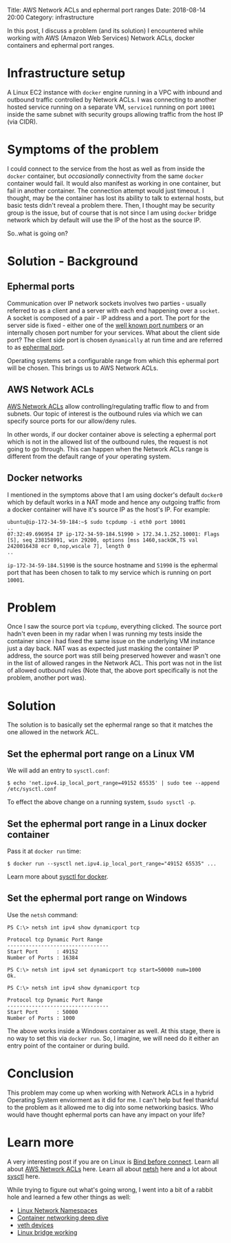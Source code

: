 Title: AWS Network ACLs and ephermal port ranges
Date: 2018-08-14 20:00
Category: infrastructure

In this post, I discuss a problem (and its solution) I encountered while working with AWS (Amazon Web Services) 
Network ACLs, docker containers and ephermal port ranges.
# Infrastructure setup

A Linux EC2 instance with `docker` engine running in a VPC with inbound and outbound traffic controlled by Network ACLs.
I was connecting to another hosted service running on a separate VM, `service1` running on port `10001` inside the same 
subnet with security groups allowing traffic from the host IP (via CIDR).

# Symptoms of the problem

I could connect to the service from the host as well as from inside the `docker` container, but *occasionally* connectivity 
from the same `docker` container would fail. It would also manifest as working in one container, but fail in another
container. The connection attempt would just timeout. I thought, may be the container has lost its ability to talk to external
hosts, but basic tests didn't reveal a problem there. Then, I thought may be security group is the issue, but of course
that is not since I am using `docker` bridge network which by default will use the IP of the host as the source IP.

So..what is going on?

# Solution - Background

## Ephermal ports

Communication over IP network sockets involves two parties - usually referred to as a client and a server with
each end happening over a `socket`. A socket is composed of a pair - IP address and a port. The port for the
server side is fixed - either one of the [well known port numbers](https://en.wikipedia.org/wiki/List_of_TCP_and_UDP_port_numbers#Well-known_ports) or an internally chosen port number for your services. What about the client side port? The client side port
is chosen `dynamically` at run time and are referred to as [ephermal port](https://en.wikipedia.org/wiki/Ephemeral_port).

Operating systems set a configurable range from which this ephermal port will be chosen. This brings us to AWS Network ACLs.

## AWS Network ACLs

[AWS Network ACLs](https://docs.aws.amazon.com/AmazonVPC/latest/UserGuide/VPC_ACLs.html) allow controlling/regulating traffic
flow to and from subnets. Our topic of interest is the outbound rules via which we can specify source ports for our
allow/deny rules.

In other words, if our docker container above is selecting a ephermal port which is not in the allowed list of the outbound rules,
the request is not going to go through. This can happen when the Network ACLs range is different from the default range of your
operating system.

## Docker networks

I mentioned in the symptoms above that I am using docker's default `docker0` which by default works in a NAT mode and
hence any outgoing traffic from a docker container will have it's source IP as the host's IP. For example:

```
ubuntu@ip-172-34-59-184:~$ sudo tcpdump -i eth0 port 10001
..
07:32:49.696954 IP ip-172-34-59-184.51990 > 172.34.1.252.10001: Flags [S], seq 238158991, win 29200, options [mss 1460,sackOK,TS val 2420016438 ecr 0,nop,wscale 7], length 0
..
```

`ip-172-34-59-184.51990` is the source hostname and `51990` is the ephermal port that has been chosen to talk to my
service which is running on port `10001`.

# Problem

Once I saw the source port via `tcpdump`, everything clicked. The source port hadn't even been in my radar when I was running
my tests inside the container since i had fixed the same issue on the underlying VM instance just a day back. 
NAT was as expected just masking the container IP address, the source port was still being preserved however and wasn't 
one in the list of allowed ranges in the Network ACL. This port was not in the list of allowed outbound rules 
(Note that, the above port specifically is not the problem, another port was).

# Solution

The solution is to basically set the ephermal range so that it matches the one allowed in the network ACL.

## Set the ephermal port range on a Linux VM

We will add an entry to `sysctl.conf`:

```
$ echo 'net.ipv4.ip_local_port_range=49152 65535' | sudo tee --append /etc/sysctl.conf
```

To effect the above change on a running system, `$sudo sysctl -p`.


## Set the ephermal port range in a Linux docker container

Pass it at `docker run` time:

```
$ docker run --sysctl net.ipv4.ip_local_port_range="49152 65535" ...
```

Learn more about [sysctl for docker](https://docs.docker.com/engine/reference/commandline/run/#configure-namespaced-kernel-parameters-sysctls-at-runtime).

##  Set the ephermal port range on Windows

Use the `netsh` command:

```
PS C:\> netsh int ipv4 show dynamicport tcp

Protocol tcp Dynamic Port Range
---------------------------------
Start Port      : 49152
Number of Ports : 16384

PS C:\> netsh int ipv4 set dynamicport tcp start=50000 num=1000
Ok.

PS C:\> netsh int ipv4 show dynamicport tcp

Protocol tcp Dynamic Port Range
---------------------------------
Start Port      : 50000
Number of Ports : 1000
```

The above works inside a Windows container as well. At this stage, there is no way to set this via `docker run`.
So, I imagine, we will need do it either an entry point of the container or during build.


# Conclusion

This problem may come up when working with Network ACLs in a hybrid Operating System enviorment as it did for me. 
I can't help but feel thankful to the problem as it allowed me to dig into some networking basics. Who would have
thought ephermal ports can have any impact on your life?


# Learn more

A very interesting post if you are on Linux is [Bind before connect](https://idea.popcount.org/2014-04-03-bind-before-connect/).
Learn all about [AWS Network ACLs](https://docs.aws.amazon.com/AmazonVPC/latest/UserGuide/VPC_ACLs.html) here. Learn all about
[netsh](https://docs.microsoft.com/en-us/windows-server/networking/technologies/netsh/netsh) here and a lot about [sysctl](https://wiki.archlinux.org/index.php/sysctl) here.

While trying to figure out what's going wrong, I went into a bit of a rabbit hole and learned a few other things as well:

- [Linux Network Namespaces](https://blog.scottlowe.org/2013/09/04/introducing-linux-network-namespaces/)
- [Container networking deep dive](https://platform9.com/blog/container-namespaces-deep-dive-container-networking/)
- [veth devices](http://man7.org/linux/man-pages/man4/veth.4.html)
- [Linux bridge working](https://goyalankit.com/blog/linux-bridge)
